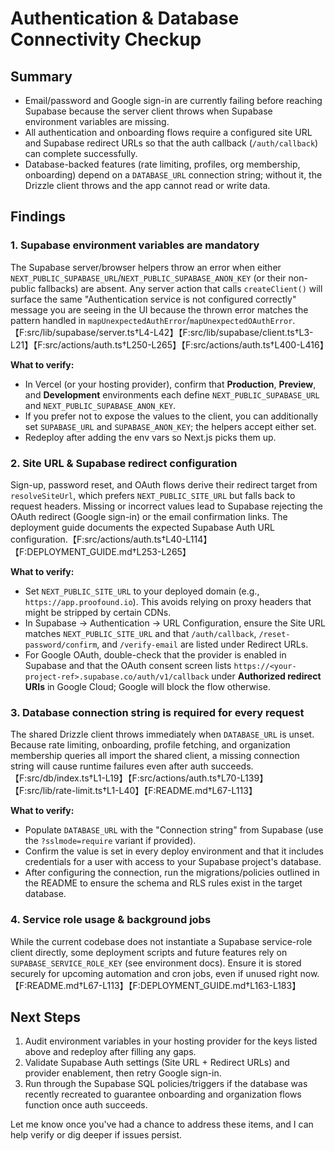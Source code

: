 # Authentication & Database Connectivity Checkup

## Summary

- Email/password and Google sign-in are currently failing before reaching Supabase because the server client throws when Supabase environment variables are missing.
- All authentication and onboarding flows require a configured site URL and Supabase redirect URLs so that the auth callback (`/auth/callback`) can complete successfully.
- Database-backed features (rate limiting, profiles, org membership, onboarding) depend on a `DATABASE_URL` connection string; without it, the Drizzle client throws and the app cannot read or write data.

## Findings

### 1. Supabase environment variables are mandatory

The Supabase server/browser helpers throw an error when either `NEXT_PUBLIC_SUPABASE_URL`/`NEXT_PUBLIC_SUPABASE_ANON_KEY` (or their non-public fallbacks) are absent. Any server action that calls `createClient()` will surface the same "Authentication service is not configured correctly" message you are seeing in the UI because the thrown error matches the pattern handled in `mapUnexpectedAuthError`/`mapUnexpectedOAuthError`.【F:src/lib/supabase/server.ts†L4-L42】【F:src/lib/supabase/client.ts†L3-L21】【F:src/actions/auth.ts†L250-L265】【F:src/actions/auth.ts†L400-L416】

**What to verify:**

- In Vercel (or your hosting provider), confirm that **Production**, **Preview**, and **Development** environments each define `NEXT_PUBLIC_SUPABASE_URL` and `NEXT_PUBLIC_SUPABASE_ANON_KEY`.
- If you prefer not to expose the values to the client, you can additionally set `SUPABASE_URL` and `SUPABASE_ANON_KEY`; the helpers accept either set.
- Redeploy after adding the env vars so Next.js picks them up.

### 2. Site URL & Supabase redirect configuration

Sign-up, password reset, and OAuth flows derive their redirect target from `resolveSiteUrl`, which prefers `NEXT_PUBLIC_SITE_URL` but falls back to request headers. Missing or incorrect values lead to Supabase rejecting the OAuth redirect (Google sign-in) or the email confirmation links. The deployment guide documents the expected Supabase Auth URL configuration.【F:src/actions/auth.ts†L40-L114】【F:DEPLOYMENT_GUIDE.md†L253-L265】

**What to verify:**

- Set `NEXT_PUBLIC_SITE_URL` to your deployed domain (e.g., `https://app.proofound.io`). This avoids relying on proxy headers that might be stripped by certain CDNs.
- In Supabase → Authentication → URL Configuration, ensure the Site URL matches `NEXT_PUBLIC_SITE_URL` and that `/auth/callback`, `/reset-password/confirm`, and `/verify-email` are listed under Redirect URLs.
- For Google OAuth, double-check that the provider is enabled in Supabase and that the OAuth consent screen lists `https://<your-project-ref>.supabase.co/auth/v1/callback` under **Authorized redirect URIs** in Google Cloud; Google will block the flow otherwise.

### 3. Database connection string is required for every request

The shared Drizzle client throws immediately when `DATABASE_URL` is unset. Because rate limiting, onboarding, profile fetching, and organization membership queries all import the shared client, a missing connection string will cause runtime failures even after auth succeeds.【F:src/db/index.ts†L1-L19】【F:src/actions/auth.ts†L70-L139】【F:src/lib/rate-limit.ts†L1-L40】【F:README.md†L67-L113】

**What to verify:**

- Populate `DATABASE_URL` with the "Connection string" from Supabase (use the `?sslmode=require` variant if provided).
- Confirm the value is set in every deploy environment and that it includes credentials for a user with access to your Supabase project's database.
- After configuring the connection, run the migrations/policies outlined in the README to ensure the schema and RLS rules exist in the target database.

### 4. Service role usage & background jobs

While the current codebase does not instantiate a Supabase service-role client directly, some deployment scripts and future features rely on `SUPABASE_SERVICE_ROLE_KEY` (see environment docs). Ensure it is stored securely for upcoming automation and cron jobs, even if unused right now.【F:README.md†L67-L113】【F:DEPLOYMENT_GUIDE.md†L163-L183】

## Next Steps

1. Audit environment variables in your hosting provider for the keys listed above and redeploy after filling any gaps.
2. Validate Supabase Auth settings (Site URL + Redirect URLs) and provider enablement, then retry Google sign-in.
3. Run through the Supabase SQL policies/triggers if the database was recently recreated to guarantee onboarding and organization flows function once auth succeeds.

Let me know once you've had a chance to address these items, and I can help verify or dig deeper if issues persist.
